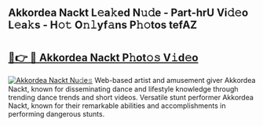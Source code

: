 ## Akkordea Nackt L𝚎a𝚔ed N𝚞𝚍e - Part-hrU Vi𝚍𝚎o L𝚎a𝚔s - H𝚘𝚝 O𝚗𝚕yf𝚊ns P𝚑𝚘tos tefAZ

# <h2><a href="http://kfdb43r.oniu.top/?m=Akkordea+Nackt">🔗👉 🔴 Akkordea Nackt P𝚑ot𝚘𝚜 V𝚒d𝚎o</a></h2>

[![Akkordea Nackt Nu𝚍e𝚜](https://i.imgur.com/0qMVB7G.gif)](http://kfdb43r.oniu.top/?m=Akkordea+Nackt)
Web-based artist and amusement giver Akkordea Nackt, known for disseminating dance and lifestyle knowledge through trending dance trends and short videos. Versatile stunt performer Akkordea Nackt, known for their remarkable abilities and accomplishments in performing dangerous stunts.  
